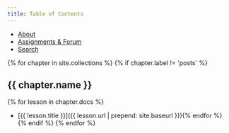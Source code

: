 ```yaml
---
title: Table of Contents
---
```


<ul class="index-buttons">
<li><a href="{{ "/about.html" | absolute_url }}">About</a></li>
<li><a href="{{ "/forum/index.html" | absolute_url }}">Assignments &amp; Forum</a></li>
<li><a href="{{ "/search/" | absolute_url }}">Search</a></li>
</ul>

{% for chapter in site.collections %}
{% if chapter.label != 'posts' %}
## {{ chapter.name }}
{% for lesson in chapter.docs %}
- [{{ lesson.title }}]({{ lesson.url | prepend: site.baseurl }}){% endfor %}
{% endif %}
{% endfor %}
